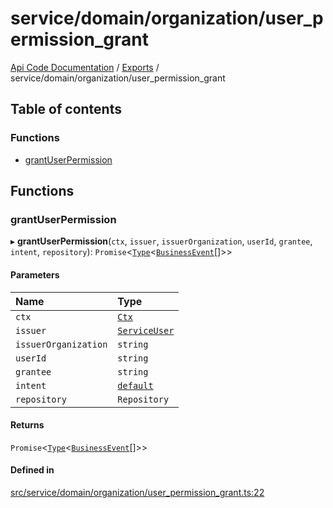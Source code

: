 # service/domain/organization/user\_permission\_grant
 
[Api Code Documentation](../README.md) / [Exports](../modules.md) / service/domain/organization/user\_permission\_grant

## Table of contents

### Functions

- [grantUserPermission](service_domain_organization_user_permission_grant.md#grantuserpermission)

## Functions

### grantUserPermission

▸ **grantUserPermission**(`ctx`, `issuer`, `issuerOrganization`, `userId`, `grantee`, `intent`, `repository`): `Promise`<[`Type`](result.md#type)<[`BusinessEvent`](service_domain_business_event.md#businessevent)[]\>\>

#### Parameters

| Name | Type |
| :------ | :------ |
| `ctx` | [`Ctx`](../interfaces/lib_ctx.Ctx.md) |
| `issuer` | [`ServiceUser`](../interfaces/service_domain_organization_service_user.ServiceUser.md) |
| `issuerOrganization` | `string` |
| `userId` | `string` |
| `grantee` | `string` |
| `intent` | [`default`](authz_intents.md#default) |
| `repository` | `Repository` |

#### Returns

`Promise`<[`Type`](result.md#type)<[`BusinessEvent`](service_domain_business_event.md#businessevent)[]\>\>

#### Defined in

[src/service/domain/organization/user_permission_grant.ts:22](https://github.com/openkfw/TruBudget/blob/4d7fd4be/api/src/service/domain/organization/user_permission_grant.ts#L22)
